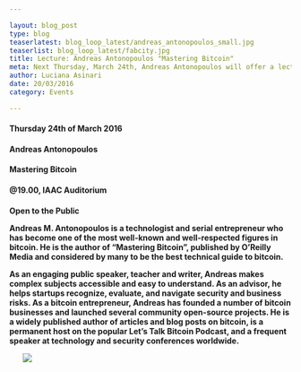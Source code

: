 ```yaml
---

layout: blog_post
type: blog
teaserlatest: blog_loop_latest/andreas_antonopoulos_small.jpg
teaserlist: blog_loop_latest/fabcity.jpg
title: Lecture: Andreas Antonopoulos "Mastering Bitcoin"
meta: Next Thursday, March 24th, Andreas Antonopoulos will offer a lecture on "Mastering Bitcoin"
author: Luciana Asinari
date: 20/03/2016
category: Events

---
```




<h4>Thursday 24th of March 2016
<h4>Andreas Antonopoulos
<h4>Mastering Bitcoin

<h4>@19.00, IAAC Auditorium
<h4>Open to the Public

Andreas M. Antonopoulos is a technologist and serial entrepreneur who has become one of the most well-known and well-respected figures in bitcoin. He is the author of “Mastering Bitcoin”, published by O’Reilly Media and considered by many to be the best technical guide to bitcoin.

As an engaging public speaker, teacher and writer, Andreas makes complex subjects accessible and easy to understand. As an advisor, he helps startups recognize, evaluate, and navigate security and business risks. As a bitcoin entrepreneur, Andreas has founded a number of bitcoin businesses and launched several community open-source projects. He is a widely published author of articles and blog posts on bitcoin, is a permanent host on the popular Let’s Talk Bitcoin Podcast, and a frequent speaker at technology and security conferences worldwide.

<ul><img src= "http://www.fablabbcn.org/img/blog/blog_loop_latest/andreas_antonopoulos.jpg" align="middle"> </img></ul>

